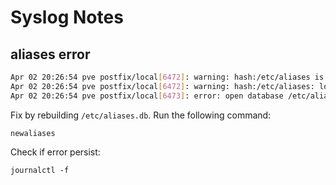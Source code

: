 # Syslog Notes

## aliases error
```bash
Apr 02 20:26:54 pve postfix/local[6472]: warning: hash:/etc/aliases is unavailable. open database /etc/aliases.db: No such file or directory
Apr 02 20:26:54 pve postfix/local[6472]: warning: hash:/etc/aliases: lookup of 'root' failed
Apr 02 20:26:54 pve postfix/local[6473]: error: open database /etc/aliases.db: No such file or directory
```

Fix by rebuilding `/etc/aliases.db`. Run the following command:
```
newaliases
```

Check if error persist:
```
journalctl -f
```